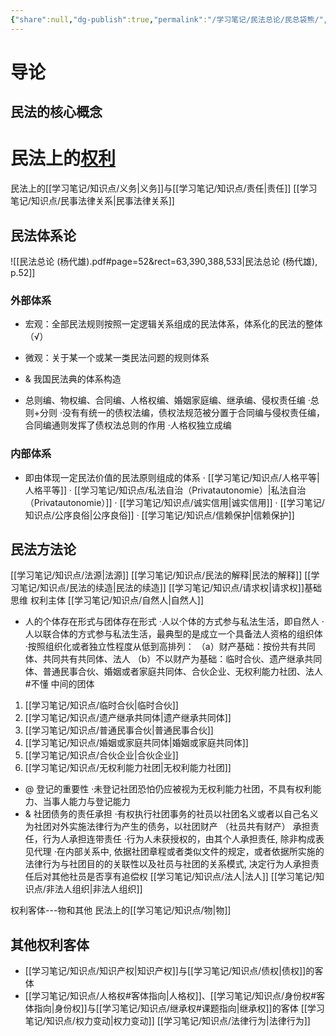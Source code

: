 ```yaml
---
{"share":null,"dg-publish":true,"permalink":"/学习笔记/民法总论/民总袋熊/","dgPassFrontmatter":true}
---
```



# 导论
## 民法的核心概念
# 民法上的[权利](https://yanziyu.site/学习笔记/民法总论/民总袋熊/)

民法上的[[学习笔记/知识点/义务\|义务]]与[[学习笔记/知识点/责任\|责任]]
 [[学习笔记/知识点/民事法律关系\|民事法律关系]]
## 民法体系论
![[民法总论 (杨代雄).pdf#page=52&rect=63,390,388,533|民法总论 (杨代雄), p.52]]
### 外部体系
- 宏观：全部民法规则按照一定逻辑关系组成的民法体系，体系化的民法的整体（√）
- 微观：关于某一个或某一类民法问题的规则体系

- & 我国民法典的体系构造
- 总则编、物权编、合同编、人格权编、婚姻家庭编、继承编、侵权责任编
·总则+分则
·没有有统一的债权法编，债权法规范被分置于合同编与侵权责任编，合同编通则发挥了债权法总则的作用
·人格权独立成编

### 内部体系
- 即由体现一定民法价值的民法原则组成的体系
· [[学习笔记/知识点/人格平等\|人格平等]]
· [[学习笔记/知识点/私法自治（Privatautonomie）\|私法自治（Privatautonomie）]]
· [[学习笔记/知识点/诚实信用\|诚实信用]]
· [[学习笔记/知识点/公序良俗\|公序良俗]]
· [[学习笔记/知识点/信赖保护\|信赖保护]]
## 民法方法论
[[学习笔记/知识点/法源\|法源]]
 [[学习笔记/知识点/民法的解释\|民法的解释]]
 [[学习笔记/知识点/民法的续造\|民法的续造]]
 [[学习笔记/知识点/请求权\|请求权]]基础思维
 权利主体
 [[学习笔记/知识点/自然人\|自然人]]
- 人的个体存在形式与团体存在形式
·人以个体的方式参与私法生活，即自然人
·人以联合体的方式参与私法生活，最典型的是成立一个具备法人资格的组织体
·按照组织化或者独立性程度从低到高排列：
（a）财产基础：按份共有共同体、共同共有共同体、法人
（b）不以财产为基础：临时合伙、遗产继承共同体、普通民事合伙、婚姻或者家庭共同体、合伙企业、无权利能力社团、法人 #不懂
中间的团体
1. [[学习笔记/知识点/临时合伙\|临时合伙]]
2. [[学习笔记/知识点/遗产继承共同体\|遗产继承共同体]]
3. [[学习笔记/知识点/普通民事合伙\|普通民事合伙]]
4. [[学习笔记/知识点/婚姻或家庭共同体\|婚姻或家庭共同体]]
5. [[学习笔记/知识点/合伙企业\|合伙企业]]
6. [[学习笔记/知识点/无权利能力社团\|无权利能力社团]]
- @ 登记的重要性
·未登记社团恐怕仍应被视为无权利能力社团，不具有权利能力、当事人能力与登记能力
- & 社团债务的责任承担
·有权执行社团事务的社员以社团名义或者以自己名义为社团对外实施法律行为产生的债务，以社团财产 （社员共有财产） 承担责任，行为人承担连带责任
·行为人未获授权的，由其个人承担责任, 除非构成表见代理
·在内部关系中, 依据社团章程或者类似文件的规定，或者依据所实施的法律行为与社团目的的关联性以及社员与社团的关系模式, 决定行为人承担责任后对其他社员是否享有追偿权
 [[学习笔记/知识点/法人\|法人]]
 [[学习笔记/知识点/非法人组织\|非法人组织]]

 权利客体---物和其他
 民法上的[[学习笔记/知识点/物\|物]]

## 其他权利客体
- [[学习笔记/知识点/知识产权\|知识产权]]与[[学习笔记/知识点/债权\|债权]]的客体 
- [[学习笔记/知识点/人格权#客体指向\|人格权]]、[[学习笔记/知识点/身份权#客体指向\|身份权]]与[[学习笔记/知识点/继承权#课题指向\|继承权]]的客体
 [[学习笔记/知识点/权力变动\|权力变动]]
 [[学习笔记/知识点/法律行为\|法律行为]]
